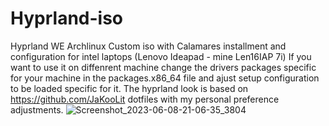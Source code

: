 # Hyprland-iso
Hyprland WE Archlinux Custom iso with Calamares installment and configuration for intel laptops (Lenovo Ideapad - mine Len16IAP 7i)
If you want to use it on diffenrent machine change the drivers packages specific for your machine in the packages.x86_64 file and ajust setup configuration
to be loaded specific for it.
The hyprland look is based on https://github.com/JaKooLit dotfiles with my personal preference adjustments.
![Screenshot_2023-06-08-21-06-35_3804](https://github.com/322sirc/Hyprland-iso/assets/108036478/30984911-1b16-4c8e-8fd4-25aceaf4cef1)
